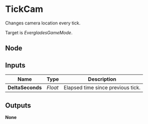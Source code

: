 # TickCam
Changes camera location every tick.  

Target is *EvergladesGameMode*.  

## Node

## Inputs
|Name               |Type   |Description                        |
|-------------------|-------|-----------------------------------|
|**DeltaSeconds**   |*Float*|Elapsed time since previous tick.  |

## Outputs
**None**